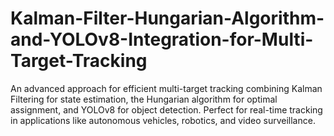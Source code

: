 # Kalman-Filter-Hungarian-Algorithm-and-YOLOv8-Integration-for-Multi-Target-Tracking
An advanced approach for efficient multi-target tracking combining Kalman Filtering for state estimation, the Hungarian algorithm for optimal assignment, and YOLOv8 for object detection. Perfect for real-time tracking in applications like autonomous vehicles, robotics, and video surveillance.
